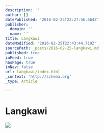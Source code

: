 ```yaml
---
description: ''
author: []
datePublished: '2016-02-25T23:27:56.664Z'
publisher:
  domain: ''
  name: ''
title: Langkawi
dateModified: '2016-02-25T22:43:44.719Z'
sourcePath: _posts/2016-02-25-langkawi.md
published: true
inFeed: true
hasPage: true
inNav: false
url: langkawi/index.html
_context: 'http://schema.org'
_type: Article

---
```

# Langkawi
![](https://the-grid-user-content.s3-us-west-2.amazonaws.com/a1d3526e-dc0c-4825-b27a-a467a41c498a.png)